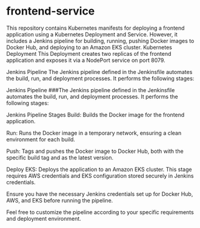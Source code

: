 # frontend-service

This repository contains Kubernetes manifests for deploying a frontend application using a Kubernetes Deployment and Service. However, it includes a Jenkins pipeline for building, running, pushing Docker images to Docker Hub, and deploying to an Amazon EKS cluster. Kubernetes Deployment This Deployment creates two replicas of the frontend application and exposes it via a NodePort service on port 8079.

Jenkins Pipeline
The Jenkins pipeline defined in the Jenkinsfile automates the build, run, and deployment processes. It performs the following stages:

Jenkins Pipeline
###The Jenkins pipeline defined in the Jenkinsfile automates the build, run, and deployment processes. It performs the following stages:

Jenkins Pipeline Stages
Build: Builds the Docker image for the frontend application.

Run: Runs the Docker image in a temporary network, ensuring a clean environment for each build.

Push: Tags and pushes the Docker image to Docker Hub, both with the specific build tag and as the latest version.

Deploy EKS: Deploys the application to an Amazon EKS cluster. This stage requires AWS credentials and EKS configuration stored securely in Jenkins credentials.

Ensure you have the necessary Jenkins credentials set up for Docker Hub, AWS, and EKS before running the pipeline.

Feel free to customize the pipeline according to your specific requirements and deployment environment.

